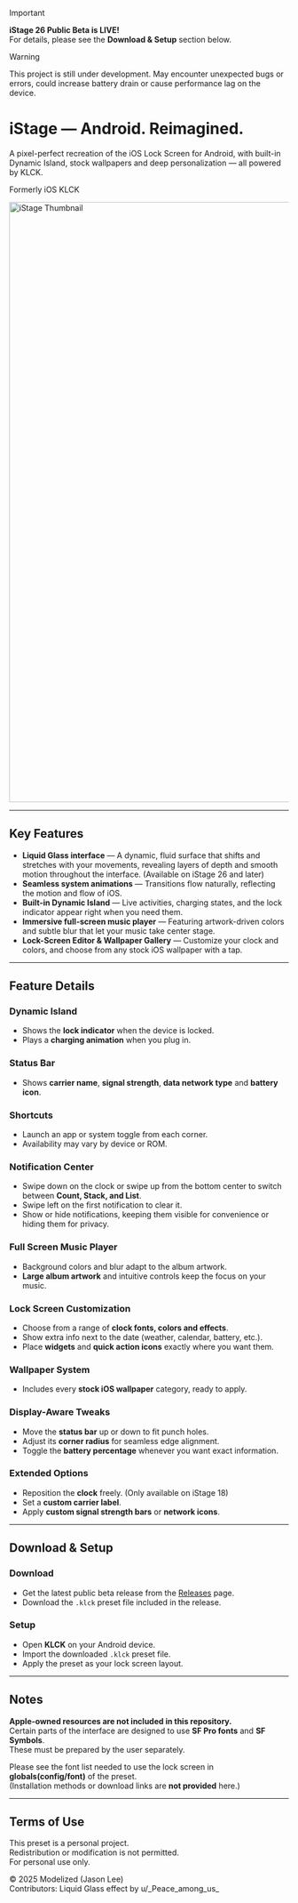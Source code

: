 > [!IMPORTANT]
> **iStage 26 Public Beta is LIVE!**  
> For details, please see the **Download & Setup** section below.

> [!WARNING]
> This project is still under development. May encounter unexpected bugs or errors, could increase battery drain or cause performance lag on the device.

# iStage — Android. Reimagined.

A pixel-perfect recreation of the iOS Lock Screen for Android, with built-in Dynamic Island, stock wallpapers and deep personalization — all powered by KLCK.

Formerly iOS KLCK

<img width="1920" height="1080" alt="iStage Thumbnail" src="https://github.com/user-attachments/assets/72c5c262-3c3e-44d8-a15e-a0f56a28dbf9" />

---

## Key Features
- **Liquid Glass interface** — A dynamic, fluid surface that shifts and stretches with your movements, revealing layers of depth and smooth motion throughout the interface. (Available on iStage 26 and later)
- **Seamless system animations** — Transitions flow naturally, reflecting the motion and flow of iOS.
- **Built-in Dynamic Island** — Live activities, charging states, and the lock indicator appear right when you need them.
- **Immersive full-screen music player** — Featuring artwork-driven colors and subtle blur that let your music take center stage.
- **Lock-Screen Editor & Wallpaper Gallery** — Customize your clock and colors, and choose from any stock iOS wallpaper with a tap.

---

## Feature Details

### Dynamic Island
- Shows the **lock indicator** when the device is locked.
- Plays a **charging animation** when you plug in.

### Status Bar
- Shows **carrier name**, **signal strength**, **data network type** and **battery icon**.

### Shortcuts
- Launch an app or system toggle from each corner.
- Availability may vary by device or ROM.

### Notification Center
- Swipe down on the clock or swipe up from the bottom center to switch between **Count, Stack, and List**.
- Swipe left on the first notification to clear it.
- Show or hide notifications, keeping them visible for convenience or hiding them for privacy.

### Full Screen Music Player
- Background colors and blur adapt to the album artwork.
- **Large album artwork** and intuitive controls keep the focus on your music.

### Lock Screen Customization
- Choose from a range of **clock fonts, colors and effects**.
- Show extra info next to the date (weather, calendar, battery, etc.).
- Place **widgets** and **quick action icons** exactly where you want them.

### Wallpaper System
- Includes every **stock iOS wallpaper** category, ready to apply.

### Display-Aware Tweaks
- Move the **status bar** up or down to fit punch holes.
- Adjust its **corner radius** for seamless edge alignment.
- Toggle the **battery percentage** whenever you want exact information.

### Extended Options
- Reposition the **clock** freely. (Only available on iStage 18)
- Set a **custom carrier label**.
- Apply **custom signal strength bars** or **network icons**.

---

## Download & Setup

### Download
- Get the latest public beta release from the [Releases](../../releases) page.
- Download the `.klck` preset file included in the release.

### Setup
- Open **KLCK** on your Android device.
- Import the downloaded `.klck` preset file.
- Apply the preset as your lock screen layout.

---

## Notes
**Apple-owned resources are not included in this repository.**  
Certain parts of the interface are designed to use **SF Pro fonts** and **SF Symbols**.  
These must be prepared by the user separately.

Please see the font list needed to use the lock screen in **globals(config/font)** of the preset.  
(Installation methods or download links are **not provided** here.)

---

## Terms of Use
This preset is a personal project.  
Redistribution or modification is not permitted.  
For personal use only.  

© 2025 Modelized (Jason Lee)  
Contributors: Liquid Glass effect by u/\_Peace\_among\_us\_
